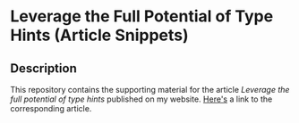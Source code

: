 # Leverage the Full Potential of Type Hints (Article Snippets)

## Description

This repository contains the supporting material for the article *Leverage the full potential of type hints* published on my website.
[Here's](https://florian-dahlitz.de/articles/leverage-the-full-potential-of-type-hints) a link to the corresponding article.
